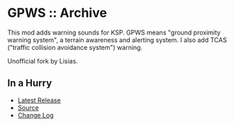 # GPWS :: Archive

This mod adds warning sounds for KSP. GPWS means "ground proximity warning system", a terrain awareness and alerting system. I also add TCAS ("traffic collision avoidance system") warning.

Unofficial fork by Lisias.


## In a Hurry

* [Latest Release](https://github.com/net-lisias-kspu/GPWS/releases)
* [Source](https://github.com/net-lisias-kspu/GPWS)
* [Change Log](./CHANGE_LOG.md)
